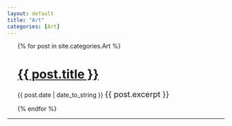 ```yaml
---
layout: default
title: "Art"
categories: [Art]
---
```


<ul>
  {% for post in site.categories.Art %}
    <h1><a href="{{ post.url }}">{{ post.title }}</a></h1>
    <span>{{ post.date | date_to_string }}</span>
     <span style="font-size: 1.3em"> {{ post.excerpt }}</span>
 
  {% endfor %}
</ul>

---

